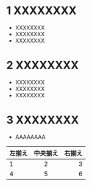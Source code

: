 
# 1 XXXXXXXX

- XXXXXXXX
- XXXXXXXX
- XXXXXXXX

# 2 XXXXXXXX

- XXXXXXXX
- XXXXXXXX
- XXXXXXXX

# 3 XXXXXXXX

- AAAAAAAA


| 左揃え | 中央揃え | 右揃え |
|:---|:---:|---:|
|1 |2 |3 |
|4 |5 |6 |


